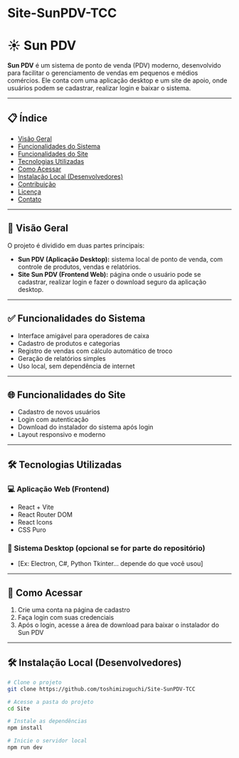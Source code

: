 # Site-SunPDV-TCC
# ☀️ Sun PDV

**Sun PDV** é um sistema de ponto de venda (PDV) moderno, desenvolvido para facilitar o gerenciamento de vendas em pequenos e médios comércios. Ele conta com uma aplicação desktop e um site de apoio, onde usuários podem se cadastrar, realizar login e baixar o sistema.

---

## 📋 Índice

- [Visão Geral](#visão-geral)
- [Funcionalidades do Sistema](#funcionalidades-do-sistema)
- [Funcionalidades do Site](#funcionalidades-do-site)
- [Tecnologias Utilizadas](#tecnologias-utilizadas)
- [Como Acessar](#como-acessar)
- [Instalação Local (Desenvolvedores)](#instalação-local-desenvolvedores)
- [Contribuição](#contribuição)
- [Licença](#licença)
- [Contato](#contato)

---

## 🔎 Visão Geral

O projeto é dividido em duas partes principais:

- **Sun PDV (Aplicação Desktop):** sistema local de ponto de venda, com controle de produtos, vendas e relatórios.
- **Site Sun PDV (Frontend Web):** página onde o usuário pode se cadastrar, realizar login e fazer o download seguro da aplicação desktop.

---

## ✅ Funcionalidades do Sistema

- Interface amigável para operadores de caixa
- Cadastro de produtos e categorias
- Registro de vendas com cálculo automático de troco
- Geração de relatórios simples
- Uso local, sem dependência de internet

---

## 🌐 Funcionalidades do Site

- Cadastro de novos usuários
- Login com autenticação
- Download do instalador do sistema após login
- Layout responsivo e moderno

---

## 🛠 Tecnologias Utilizadas

### 💻 Aplicação Web (Frontend)
- React + Vite
- React Router DOM
- React Icons
- CSS Puro

### 💽 Sistema Desktop (opcional se for parte do repositório)
- [Ex: Electron, C#, Python Tkinter... depende do que você usou]

---

## 🚀 Como Acessar

1. Crie uma conta na página de cadastro
2. Faça login com suas credenciais
3. Após o login, acesse a área de download para baixar o instalador do Sun PDV

---

## 🛠 Instalação Local (Desenvolvedores)

```bash
# Clone o projeto
git clone https://github.com/toshimizuguchi/Site-SunPDV-TCC

# Acesse a pasta do projeto
cd Site

# Instale as dependências
npm install

# Inicie o servidor local
npm run dev
